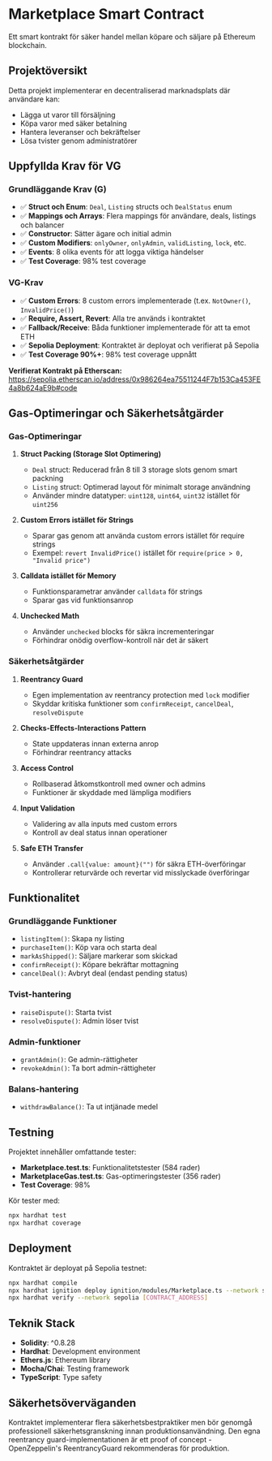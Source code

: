 # Marketplace Smart Contract

Ett smart kontrakt för säker handel mellan köpare och säljare på Ethereum blockchain.

## Projektöversikt

Detta projekt implementerar en decentraliserad marknadsplats där användare kan:
- Lägga ut varor till försäljning
- Köpa varor med säker betalning
- Hantera leveranser och bekräftelser
- Lösa tvister genom administratörer

## Uppfyllda Krav för VG

### Grundläggande Krav (G)
- ✅ **Struct och Enum**: `Deal`, `Listing` structs och `DealStatus` enum
- ✅ **Mappings och Arrays**: Flera mappings för användare, deals, listings och balancer
- ✅ **Constructor**: Sätter ägare och initial admin
- ✅ **Custom Modifiers**: `onlyOwner`, `onlyAdmin`, `validListing`, `lock`, etc.
- ✅ **Events**: 8 olika events för att logga viktiga händelser
- ✅ **Test Coverage**: 98% test coverage

### VG-Krav
- ✅ **Custom Errors**: 8 custom errors implementerade (t.ex. `NotOwner()`, `InvalidPrice()`)
- ✅ **Require, Assert, Revert**: Alla tre används i kontraktet
- ✅ **Fallback/Receive**: Båda funktioner implementerade för att ta emot ETH
- ✅ **Sepolia Deployment**: Kontraktet är deployat och verifierat på Sepolia
- ✅ **Test Coverage 90%+**: 98% test coverage uppnått

**Verifierat Kontrakt på Etherscan:**
https://sepolia.etherscan.io/address/0x986264ea75511244F7b153Ca453FE4a8b624aE9b#code

## Gas-Optimeringar och Säkerhetsåtgärder

### Gas-Optimeringar

1. **Struct Packing (Storage Slot Optimering)**
   - `Deal` struct: Reducerad från 8 till 3 storage slots genom smart packning
   - `Listing` struct: Optimerad layout för minimalt storage användning
   - Använder mindre datatyper: `uint128`, `uint64`, `uint32` istället för `uint256`

2. **Custom Errors istället för Strings**
   - Sparar gas genom att använda custom errors istället för require strings
   - Exempel: `revert InvalidPrice()` istället för `require(price > 0, "Invalid price")`

3. **Calldata istället för Memory**
   - Funktionsparametrar använder `calldata` för strings
   - Sparar gas vid funktionsanrop

4. **Unchecked Math**
   - Använder `unchecked` blocks för säkra incrementeringar
   - Förhindrar onödig overflow-kontroll när det är säkert

### Säkerhetsåtgärder

1. **Reentrancy Guard**
   - Egen implementation av reentrancy protection med `lock` modifier
   - Skyddar kritiska funktioner som `confirmReceipt`, `cancelDeal`, `resolveDispute`

2. **Checks-Effects-Interactions Pattern**
   - State uppdateras innan externa anrop
   - Förhindrar reentrancy attacks

3. **Access Control**
   - Rollbaserad åtkomstkontroll med owner och admins
   - Funktioner är skyddade med lämpliga modifiers

4. **Input Validation**
   - Validering av alla inputs med custom errors
   - Kontroll av deal status innan operationer

5. **Safe ETH Transfer**
   - Använder `.call{value: amount}("")` för säkra ETH-överföringar
   - Kontrollerar returvärde och revertar vid misslyckade överföringar

## Funktionalitet

### Grundläggande Funktioner
- `listingItem()`: Skapa ny listing
- `purchaseItem()`: Köp vara och starta deal
- `markAsShipped()`: Säljare markerar som skickad
- `confirmReceipt()`: Köpare bekräftar mottagning
- `cancelDeal()`: Avbryt deal (endast pending status)

### Tvist-hantering
- `raiseDispute()`: Starta tvist
- `resolveDispute()`: Admin löser tvist

### Admin-funktioner
- `grantAdmin()`: Ge admin-rättigheter
- `revokeAdmin()`: Ta bort admin-rättigheter

### Balans-hantering
- `withdrawBalance()`: Ta ut intjänade medel

## Testning

Projektet innehåller omfattande tester:
- **Marketplace.test.ts**: Funktionalitetstester (584 rader)
- **MarketplaceGas.test.ts**: Gas-optimeringstester (356 rader)
- **Test Coverage**: 98%

Kör tester med:
```bash
npx hardhat test
npx hardhat coverage
```

## Deployment

Kontraktet är deployat på Sepolia testnet:
```bash
npx hardhat compile
npx hardhat ignition deploy ignition/modules/Marketplace.ts --network sepolia
npx hardhat verify --network sepolia [CONTRACT_ADDRESS]
```

## Teknik Stack

- **Solidity**: ^0.8.28
- **Hardhat**: Development environment
- **Ethers.js**: Ethereum library
- **Mocha/Chai**: Testing framework
- **TypeScript**: Type safety

## Säkerhetsöverväganden

Kontraktet implementerar flera säkerhetsbestpraktiker men bör genomgå professionell säkerhetsgranskning innan produktionsanvändning. Den egna reentrancy guard-implementationen är ett proof of concept - OpenZeppelin's ReentrancyGuard rekommenderas för produktion.